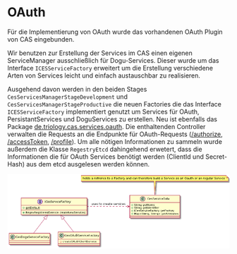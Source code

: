 
# OAuth
Für die Implementierung von OAuth wurde das vorhandenen OAuth Plugin von CAS eingebunden.

Wir benutzen zur Erstellung der Services im CAS einen eigenen ServiceManager ausschließlich für Dogu-Services. 
Dieser wurde um das Interface `ICESServiceFactory` erweitert um die Erstellung verschiedene Arten von Services leicht und einfach austauschbar zu realisieren.

Ausgehend davon werden in den beiden Stages `CesServicesManagerStageDevelopment` und `CesServicesManagerStageProductive` 
die neuen Factories die das Interface `ICESServiceFactory` implementiert genutzt um Services für OAuth, PersistantServices 
und DoguServices zu erstellen.
Neu ist ebenfalls das Package [de.triology.cas.services.oauth](https://github.com/cloudogu/cas/tree/develop/app/src/main/java/de/triology/cas/oauth). 
Die enthaltenden Controller verwalten die Requests an die Endpunkte für OAuth-Requests 
([/authorize](endpoint_authorize_de.md), [/accessToken](endpoint_accessToken_de.md), [/profile](endpoint_profile_de.md)). 
Um alle nötigen Informationen zu sammeln wurde außerdem die Klasse `RegestryEtcd` dahingehend erwetert, 
dass die Informationen die für OAuth Services benötigt werden (ClientId und Secret-Hash) aus dem etcd ausgelesen werden können.

![CesServiceFactory](figures/classdiagramm_cesservicefactory.png)
